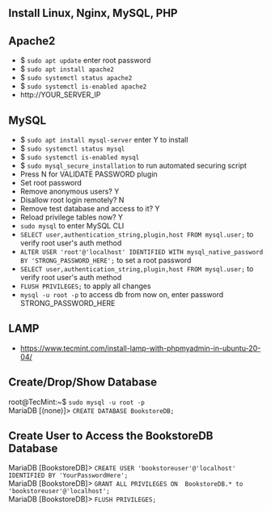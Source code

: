 ## Install Linux, Nginx, MySQL, PHP
## Apache2
- $ `sudo apt update` enter root password
- $ `sudo apt install apache2`
- $ `sudo systemctl status apache2`
- $ `sudo systemctl is-enabled apache2`
- http://YOUR_SERVER_IP


## MySQL
- $ `sudo apt install mysql-server` enter Y to install
- $ `sudo systemctl status mysql`
- $ `sudo systemctl is-enabled mysql`
- $ `sudo mysql_secure_installation` to run automated securing script
- Press N for VALIDATE PASSWORD plugin
- Set root password
- Remove anonymous users? Y
- Disallow root login remotely? N
- Remove test database and access to it? Y
- Reload privilege tables now? Y
- `sudo mysql` to enter MySQL CLI
- `SELECT user,authentication_string,plugin,host FROM mysql.user;` to verify root user's auth method
- `ALTER USER 'root'@'localhost' IDENTIFIED WITH mysql_native_password BY 'STRONG_PASSWORD_HERE';` to set a root password
- `SELECT user,authentication_string,plugin,host FROM mysql.user;` to verify root user's auth method
- `FLUSH PRIVILEGES;` to apply all changes
- `mysql -u root -p` to access db from now on, enter password STRONG_PASSWORD_HERE



## LAMP
- https://www.tecmint.com/install-lamp-with-phpmyadmin-in-ubuntu-20-04/

## Create/Drop/Show Database
root@TecMint:~$ `sudo mysql -u root -p`\
MariaDB [(none)]> `CREATE DATABASE BookstoreDB;`


## Create User to Access the BookstoreDB Database
MariaDB [BookstoreDB]> `CREATE USER 'bookstoreuser'@'localhost' IDENTIFIED BY 'YourPasswordHere';`\
MariaDB [BookstoreDB]> `GRANT ALL PRIVILEGES ON  BookstoreDB.* to 'bookstoreuser'@'localhost';`\
MariaDB [BookstoreDB]> `FLUSH PRIVILEGES;`
